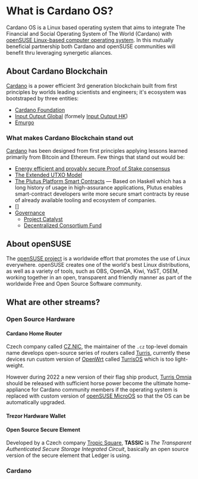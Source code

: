 # What is Cardano OS?

Cardano OS is a Linux based operating system that aims to integrate The Financial and Social Operating System of The World (Cardano) with [openSUSE Linux-based computer operating system](./about-openSUSE/). In this mutually beneficial partnership both Cardano and openSUSE communities will benefit thru leveraging synergetic aliances.

## About Cardano Blockchain
[Cardano](https://cardano.org/) is a power efficient 3rd generation blockchain built from first principles by worlds leading scientists and engineers; it's ecosystem was bootstraped by three entities:
- [Cardano Foundation](https://cardanofoundation.org/)
- [Input Output Global](https://iog.io/) (formely [Input Output HK](https://iohk.io/))
- [Emurgo](https://emurgo.io/)

### What makes Cardano Blockchain stand out
[Cardano](about-cardano/README.md) has been designed from first principles applying lessons learned primarily from Bitcoin and Ethereum. Few things that stand out would be:
- [Energy efficient and provably secure Proof of Stake consensus](about-cardano/Ouroboros-Proof-of-Stake/)
- [The Extended UTXO Model](https://iohk.io/en/research/library/papers/the-extended-utxo-model/)
- [The Plutus Platform Smart Contracts](https://docs.cardano.org/plutus/learn-about-plutus) — Based on Haskell which has a long history of usage in high-assurance applications, Plutus enables smart-contract developers write more secure smart contracts by reuse of already available tooling and ecosystem of companies.
- []
- [Governance](about-cardano/governance/README.md)
    - [Project Catalyst](https://projectcatalyst.org/)
    - [Decentralized Consortium Fund](https://thedcf.io/)

## About openSUSE
The [openSUSE project](about-openSUSE/README.md) is a worldwide effort that promotes the use of Linux everywhere. openSUSE creates one of the world's best Linux distributions, as well as a variety of tools, such as OBS, OpenQA, Kiwi, YaST, OSEM, working together in an open, transparent and friendly manner as part of the worldwide Free and Open Source Software community.

## What are other streams?

### Open Source Hardware

#### Cardano Home Router
Czech company called [CZ.NIC](https://www.nic.cz/), the maintainer of the `.cz` top-level domain name develops open-source series of routers called [Turris](https://www.turris.com/en/), currently these devices run custom version of [OpenWrt](https://openwrt.org/) called [TurrisOS](https://www.turris.com/en/turris-os/) which is too light-weight.

However during 2022 a new version of their flag ship product, [Turris Omnia](about-hardware/Turris-Omnia.md) should be released with sufficient horse power become the ultimate home-appliance for Cardano community members if the operating system is replaced with custom version of [openSUSE MicroOS](about-openSUSE/openSUSE-MicroOS.md) so that the OS can be automatically upgraded.

#### Trezor Hardware Wallet

#### Open Source Secure Element
Developed by a Czech company [Tropic Square](https://tropicsquare.com/), **TASSIC** is *The Transparent Authenticated Secure Storage Integrated Circuit*, basically an open source version of the secure element that Ledger is using.

### Cardano
